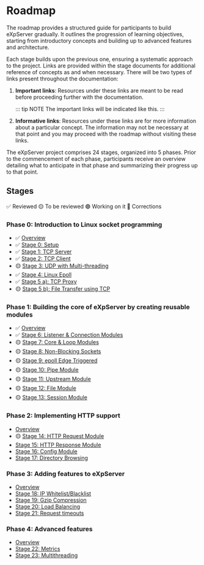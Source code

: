 # Roadmap

The roadmap provides a structured guide for participants to build eXpServer gradually. It outlines the progression of learning objectives, starting from introductory concepts and building up to advanced features and architecture.

Each stage builds upon the previous one, ensuring a systematic approach to the project. Links are provided within the stage documents for additional reference of concepts as and when necessary. There will be two types of links present throughout the documentation:

1. **Important links**: Resources under these links are meant to be read before proceeding further with the documentation.

   ::: tip NOTE
   The important links will be indicated like this.
   :::

2. **Informative links**: Resources under these links are for more information about a particular concept. The information may not be necessary at that point and you may proceed with the roadmap without visiting these links.

The eXpServer project comprises 24 stages, organized into 5 phases. Prior to the commencement of each phase, participants receive an overview detailing what to anticipate in that phase and summarizing their progress up to that point.

## Stages

✅ Reviewed
🟡 To be reviewed
🟣 Working on it
🔴 Corrections

### Phase 0: Introduction to Linux socket programming

- ✅ [Overview](phase-0/)
- ✅ [Stage 0: Setup](phase-0/stage-0)
- ✅ [Stage 1: TCP Server](phase-0/stage-1)
- ✅ [Stage 2: TCP Client](phase-0/stage-2)
- 🟡 [Stage 3: UDP with Multi-threading](phase-0/stage-3)
- ✅ [Stage 4: Linux Epoll](phase-0/stage-4)
- ✅ [Stage 5 a): TCP Proxy](phase-0/stage-5-a)
- 🟡 [Stage 5 b): File Transfer using TCP](phase-0/stage-5-b)

### Phase 1: Building the core of eXpServer by creating reusable modules

- ✅ [Overview](phase-1/)
- ✅ [Stage 6: Listener & Connection Modules](phase-1/stage-6)
- 🟡 [Stage 7: Core & Loop Modules](phase-1/stage-7)
- 🟡 [Stage 8: Non-Blocking Sockets](phase-1/stage-8)
- 🟡 [Stage 9: epoll Edge Triggered](phase-1/stage-9)
- 🟡 [Stage 10: Pipe Module](phase-1/stage-10)
- 🟡 [Stage 11: Upstream Module](phase-1/stage-11)
- 🟡 [Stage 12: File Module](phase-1/stage-12)
- 🟡 [Stage 13: Session Module](phase-1/stage-13)

### Phase 2: Implementing HTTP support

- [Overview](phase-2/)
- 🟡 [Stage 14: HTTP Request Module](phase-2/stage-14)
- [Stage 15: HTTP Response Module](phase-2/stage-15)
- [Stage 16: Config Module](phase-2/stage-16)
- [Stage 17: Directory Browsing](phase-2/stage-17)

### Phase 3: Adding features to eXpServer

- [Overview](phase-3/)
- [Stage 18: IP Whitelist/Blacklist](phase-3/stage-18)
- [Stage 19: Gzip Compression](phase-3/stage-19)
- [Stage 20: Load Balancing](phase-3/stage-20)
- [Stage 21: Request timeouts](phase-3/stage-21)

### Phase 4: Advanced features 

- [Overview](phase-4/)
- [Stage 22: Metrics](phase-4/stage-23)
- [Stage 23: Multithreading](phase-4/stage-23)
